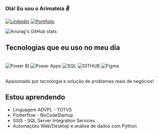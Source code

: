 ### Olá! Eu sou o Arimateia ✌

[![Linikedin](https://img.shields.io/badge/LinkedIn-0077B5?style=for-the-badge&logo=linkedin&logoColor=white)](https://www.linkedin.com/in/arimateia-santos-465876214) 
[![Portifolio](	https://img.shields.io/badge/Portifolio-ON-green.svg)](https://shre.ink/PortifolioArySantos) 

![Anurag's GitHub stats](https://github-readme-stats.vercel.app/api?username=ArimateiaSantos&show_icons=true&theme=dracula)

## Tecnologias que eu uso no meu dia
<div style="Display: inline_block"><br/>
<img align="center" alt="Power BI" src="https://img.shields.io/badge/Power-BI-yellow.svg">
<img align="center" alt="Power Apps" src="https://img.shields.io/badge/Power-Apps-purple.svg">
<img align="center" alt="SQL" src="https://img.shields.io/badge/Microsoft_SQL_Server-CC2927?style=for-the-badge&logo=microsoft-sql-server&logoColor=white">
<img align="center" alt="GITHUB" src="https://img.shields.io/badge/GitHub-100000?style=for-the-badge&logo=github&logoColor=white">
<img align="center" alt="Figma" src="https://img.shields.io/badge/Figma-F24E1E?style=for-the-badge&logo=figma&logoColor=white">


</div><br/>

 Apaixonado por tecnologia e solução de problemas reais de negócios!

## Estou aprendendo

- Linguagem ADVPL - TOTVS
- Flutterflow - NoCodeStartup
- SSIS - SQL Server Integration Services
- Automações Web/Desktop e análise de dados com Python
